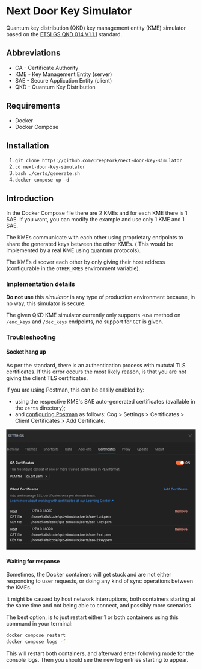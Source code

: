 # Next Door Key Simulator

Quantum key distribution (QKD) key management entity (KME) simulator based on
the [ETSI GS QKD 014 V1.1.1](https://www.etsi.org/deliver/etsi_gs/QKD/001_099/014/01.01.01_60/gs_qkd014v010101p.pdf)
standard.

## Abbreviations

- CA - Certificate Authority
- KME - Key Management Entity (server)
- SAE - Secure Application Entity (client)
- QKD - Quantum Key Distribution

## Requirements

- Docker
- Docker Compose

## Installation

1. `git clone https://github.com/CreepPork/next-door-key-simulator`
2. `cd next-door-key-simulator`
3. `bash ./certs/generate.sh`
4. `docker compose up -d`

## Introduction

In the Docker Compose file there are 2 KMEs and for each KME there is 1 SAE.
If you want, you can modify the example and use only 1 KME and 1 SAE.

The KMEs communicate with each other using proprietary endpoints to share the generated keys between the other KMEs. (
This would be implemented by a real KME using quantum protocols).

The KMEs discover each other by only giving their host address (configurable in the `OTHER_KMES` environment variable).

### Implementation details

**Do not use** this _simulator_ in any type of production environment because, in no way, this simulator is secure.

The given QKD KME simulator currently only supports `POST` method on `/enc_keys` and `/dec_keys` endpoints, no support
for `GET` is given.

### Troubleshooting

#### Socket hang up

As per the standard, there is an authentication process with mututal TLS certificates.
If this error occurs the most likely reason, is that you are not giving the client TLS certificates.

If you are using Postman, this can be easily enabled by:

- using the respective KME's SAE auto-generated certificates (available in the `certs` directory);
- and [configuring Postman](https://learning.postman.com/docs/sending-requests/certificates/#adding-client-certificates)
  as follows: Cog > Settings > Certificates > Client Certificates > Add Certificate.

![postman-config](docs/1.png)

#### Waiting for response

Sometimes, the Docker containers will get stuck and are not either responding to user requests, or doing any kind of
sync operations between the KMEs.

It might be caused by host network interruptions, both containers starting at the same time and not being able to
connect, and possibly more scenarios.

The best option, is to just restart either 1 or both containers using this command in your terminal:

```bash
docker compose restart
docker compose logs -f
```

This will restart both containers, and afterward enter following mode for the console logs. Then you should see the new
log entries starting to appear.